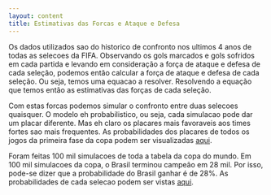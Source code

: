```yaml
---
layout: content
title: Estimativas das Forcas e Ataque e Defesa
---
```


Os dados utilizados sao do historico de confronto nos ultimos 4 anos de todas as selecoes da FIFA. Observando os gols marcados e gols sofridos em cada partida e levando em consideração a força de ataque e defesa de cada seleção, podemos então calcular a força de ataque e defesa de cada seleção. Ou seja, temos uma equacao a resolver. Resolvendo a equação que temos então as estimativas das forças de cada seleção.

Com estas forcas podemos simular o confronto entre duas selecoes quaisquer. O modelo eh probabilistico, ou seja, cada simulacao pode dar um placar diferente.  Mas eh claro os placares mais favoraveis aos times fortes sao mais frequentes. As probabilidades dos placares de todos os jogos da primeira fase da copa podem ser visualizadas [aqui](primeira_fase.html).

Foram feitas 100 mil simulacoes de toda a tabela da copa do mundo. Em 100 mil simulacoes da copa, o Brasil terminou campeão em 28 mil.  Por isso, pode-se dizer que a probabilidade do Brasil ganhar é de 28%. As probabilidades de cada selecao podem ser vistas [aqui](tabela_chances.html).
 